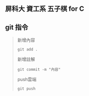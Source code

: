 ## 屏科大 資工系 五子棋 for C

## git 指令
>新增內容
> ```git
> git add .
> ```
>新增註解
> ```git
> git commit -m "內容"
> ```
>push雲端
> ``` git
> git push
> ``` 